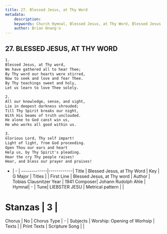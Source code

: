 ```yaml
---
title: 27. Blessed Jesus, at Thy Word
metadata:
    description: 
    keywords: Church Hymnal, Blessed Jesus, at Thy Word, Blessed Jesus, at Thy word, 
    author: Brian Onang'o
---
```



## 27. BLESSED JESUS, AT THY WORD

```txt
1.
Blessed Jesus, at Thy word,
We have gathered all to hear Thee;
By Thy word our hearts were stirred,
Now to seek and love and fear Thee.
By Thy teachings sweet and holy,
Let us learn to love Thee solely.

2.
All our knowledge, sense, and sight,
Lie in deepest darkness shrouded;
Till Thy Spirit breaks our night,
With His beams of truth unclouded.
He alone to God canst win us,
He who works all good within us.

3.
Glorious Lord, Thy self impart!
Light of light, from God proceeding.
Open Thou our ears and heart
Help us, by Thy Spirit's pleading.
Hear the cry Thy people raises!
Hear, and bless our prayer and praises!

```

- |   -  |
-------------|------------|
Title | Blessed Jesus, at Thy Word |
Key | G Major |
Titles |  |
First Line | Blessed Jesus, at Thy word |
Author | Tobias Clausnitzer
Year | 1941
Composer| Johann Rudolph Ahle |
Hymnal|  - |
Tune| LIEBSTER JESU |
Metrical pattern | |
# Stanzas | 3 |
Chorus | No |
Chorus Type | - |
Subjects | Worship: Opening of Worhsip |
Texts |  |
Print Texts | 
Scripture Song |  |
  
